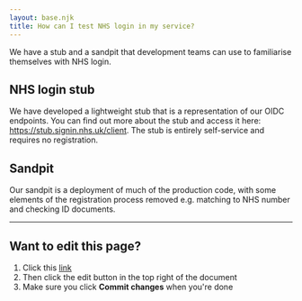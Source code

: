```yaml
---
layout: base.njk
title: How can I test NHS login in my service?
---
```


 We have a stub and a sandpit that development teams can use to familiarise themselves with NHS login.

 ## NHS login stub
 We have developed a lightweight stub that is a representation of our OIDC endpoints. You can find out more about the stub and access it here: https://stub.signin.nhs.uk/client. The stub is entirely self-service and requires no registration.

 ## Sandpit
 Our sandpit is a deployment of much of the production code, with some elements of the registration process removed e.g. matching to NHS number and checking ID documents.

 ***
## Want to edit this page?
1. Click this [link](https://github.com/faithmawi/nhs-dev-docs/blob/master/src/test-login-service.md) 
2. Then click the edit button in the top right of the document
3. Make sure you click **Commit changes** when you're done